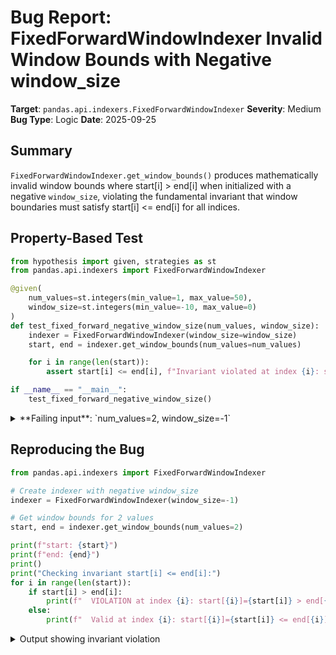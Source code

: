 # Bug Report: FixedForwardWindowIndexer Invalid Window Bounds with Negative window_size

**Target**: `pandas.api.indexers.FixedForwardWindowIndexer`
**Severity**: Medium
**Bug Type**: Logic
**Date**: 2025-09-25

## Summary

`FixedForwardWindowIndexer.get_window_bounds()` produces mathematically invalid window bounds where start[i] > end[i] when initialized with a negative `window_size`, violating the fundamental invariant that window boundaries must satisfy start[i] <= end[i] for all indices.

## Property-Based Test

```python
from hypothesis import given, strategies as st
from pandas.api.indexers import FixedForwardWindowIndexer

@given(
    num_values=st.integers(min_value=1, max_value=50),
    window_size=st.integers(min_value=-10, max_value=0)
)
def test_fixed_forward_negative_window_size(num_values, window_size):
    indexer = FixedForwardWindowIndexer(window_size=window_size)
    start, end = indexer.get_window_bounds(num_values=num_values)

    for i in range(len(start)):
        assert start[i] <= end[i], f"Invariant violated at index {i}: start[{i}]={start[i]} > end[{i}]={end[i]}, num_values={num_values}, window_size={window_size}"

if __name__ == "__main__":
    test_fixed_forward_negative_window_size()
```

<details>

<summary>
**Failing input**: `num_values=2, window_size=-1`
</summary>
```
Traceback (most recent call last):
  File "/home/npc/pbt/agentic-pbt/worker_/5/hypo.py", line 16, in <module>
    test_fixed_forward_negative_window_size()
    ~~~~~~~~~~~~~~~~~~~~~~~~~~~~~~~~~~~~~~~^^
  File "/home/npc/pbt/agentic-pbt/worker_/5/hypo.py", line 5, in test_fixed_forward_negative_window_size
    num_values=st.integers(min_value=1, max_value=50),
               ^^^
  File "/home/npc/miniconda/lib/python3.13/site-packages/hypothesis/core.py", line 2124, in wrapped_test
    raise the_error_hypothesis_found
  File "/home/npc/pbt/agentic-pbt/worker_/5/hypo.py", line 13, in test_fixed_forward_negative_window_size
    assert start[i] <= end[i], f"Invariant violated at index {i}: start[{i}]={start[i]} > end[{i}]={end[i]}, num_values={num_values}, window_size={window_size}"
           ^^^^^^^^^^^^^^^^^^
AssertionError: Invariant violated at index 1: start[1]=1 > end[1]=0, num_values=2, window_size=-1
Falsifying example: test_fixed_forward_negative_window_size(
    num_values=2,
    window_size=-1,
)
```
</details>

## Reproducing the Bug

```python
from pandas.api.indexers import FixedForwardWindowIndexer

# Create indexer with negative window_size
indexer = FixedForwardWindowIndexer(window_size=-1)

# Get window bounds for 2 values
start, end = indexer.get_window_bounds(num_values=2)

print(f"start: {start}")
print(f"end: {end}")
print()
print("Checking invariant start[i] <= end[i]:")
for i in range(len(start)):
    if start[i] > end[i]:
        print(f"  VIOLATION at index {i}: start[{i}]={start[i]} > end[{i}]={end[i]}")
    else:
        print(f"  Valid at index {i}: start[{i}]={start[i]} <= end[{i}]={end[i]}")
```

<details>

<summary>
Output showing invariant violation
</summary>
```
start: [0 1]
end: [0 0]

Checking invariant start[i] <= end[i]:
  Valid at index 0: start[0]=0 <= end[0]=0
  VIOLATION at index 1: start[1]=1 > end[1]=0
```
</details>

## Why This Is A Bug

This violates expected behavior in several critical ways:

1. **Mathematical Invariant Violation**: Window bounds must always satisfy start[i] <= end[i] for all valid indices. This is a fundamental assumption that any code using these bounds would rely upon. When start > end, operations like array slicing (data[start:end]) produce empty results when data should be included, and iteration from start to end becomes impossible.

2. **Silent Data Corruption**: The code accepts negative `window_size` values without any validation or error, producing silently incorrect results. This is particularly dangerous because downstream operations using these invalid bounds may produce wrong results without any indication of error.

3. **Inconsistency with Pandas Conventions**: Other parts of pandas validate window parameters. For example, `DataFrame.rolling()` validates that "window must be an integer 0 or greater". The lack of similar validation in `FixedForwardWindowIndexer` creates an inconsistency in the API.

4. **Algorithm Assumption Violation**: The implementation in lines 340-343 of `/home/npc/miniconda/lib/python3.13/site-packages/pandas/core/indexers/objects.py` computes `end = start + self.window_size`, then clips the result. With negative window_size, this produces negative values that get clipped to 0, while start continues incrementing, resulting in the invalid start > end situation.

5. **Semantic Nonsensicality**: A "window size" represents a count of observations, which cannot logically be negative. The class name "FixedForwardWindowIndexer" implies forward-looking windows, making negative sizes semantically meaningless.

## Relevant Context

The bug occurs in the `FixedForwardWindowIndexer.get_window_bounds()` method at lines 340-343 of the implementation:

```python
start = np.arange(0, num_values, step, dtype="int64")
end = start + self.window_size
if self.window_size:
    end = np.clip(end, 0, num_values)
```

The problem is that when `window_size` is negative:
- Line 341 calculates `end = start + window_size`, producing negative values
- Line 343 clips these negative values to 0
- But `start` continues to increment (0, 1, 2, ...)
- This results in situations where `start[i] > 0` but `end[i] = 0`

The parent class `BaseIndexer` at line 72-79 accepts the `window_size` parameter without any validation, allowing negative values to propagate through the system.

Documentation reference: https://pandas.pydata.org/docs/reference/api/pandas.api.indexers.FixedForwardWindowIndexer.html

## Proposed Fix

Add validation in the `BaseIndexer.__init__` method to reject negative window sizes, consistent with other pandas window operations:

```diff
--- a/pandas/core/indexers/objects.py
+++ b/pandas/core/indexers/objects.py
@@ -72,6 +72,8 @@ class BaseIndexer:
     def __init__(
         self, index_array: np.ndarray | None = None, window_size: int = 0, **kwargs
     ) -> None:
+        if window_size < 0:
+            raise ValueError("window_size must be non-negative")
         self.index_array = index_array
         self.window_size = window_size
         # Set user defined kwargs as attributes that can be used in get_window_bounds
```